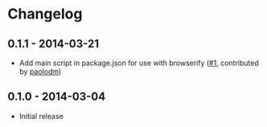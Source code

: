 # Changelog

## 0.1.1 - 2014-03-21
- Add main script in package.json for use with browserify  ([#1](https://github.com/urish/angular-moment/pull/1), contributed by [paolodm](https://github.com/paolodm))

## 0.1.0 - 2014-03-04
- Initial release
